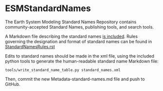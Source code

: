 # ESMStandardNames

The Earth System Modeling Standard Names Repository contains community-accepted
Standard Names, publishing tools, and search tools.

A Markdown file describing the standard names
[is included](https://github.com/ESCOMP/ESMStandardNames/blob/main/Metadata-standard-names.md).
Rules governing the designation and format of standard names can be found in [StandardNamesRules.rst](https://github.com/ESCOMP/ESMStandardNames/blob/main/StandardNamesRules.rst) 

Edits to standard names should be made in the xml file, using the included python tools to generate
the human-readable standard name Markdown file:
```
tools/write_standard_name_table.py standard_names.xml
```

Then, commit the new Metadata-standard-names.md file and push to GitHub.

